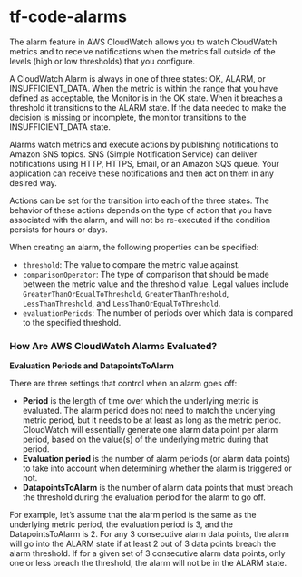 # tf-code-alarms

The alarm feature in AWS CloudWatch allows you to watch CloudWatch metrics and to receive notifications when the metrics fall outside of the levels (high or low thresholds) that you configure. 

A CloudWatch Alarm is always in one of three states: OK, ALARM, or INSUFFICIENT_DATA. When the metric is within the range that you have defined as acceptable, the Monitor is in the OK state. When it breaches a threshold it transitions to the ALARM state. If the data needed to make the decision is missing or incomplete, the monitor transitions to the INSUFFICIENT_DATA state.

Alarms watch metrics and execute actions by publishing notifications to Amazon SNS topics. SNS (Simple Notification Service) can deliver notifications using HTTP, HTTPS, Email, or an Amazon SQS queue. Your application can receive these notifications and then act on them in any desired way.

Actions can be set for the transition into each of the three states. The behavior of these actions depends on the type of action that you have associated with the alarm, and will not be re-executed if the condition persists for hours or days. 

When creating an alarm, the following properties can be specified:

- `threshold`: The value to compare the metric value against.
- `comparisonOperator`: The type of comparison that should be made between the metric value and the threshold value. Legal values include `GreaterThanOrEqualToThreshold`, `GreaterThanThreshold`, `LessThanThreshold`, and `LessThanOrEqualToThreshold`. 
- `evaluationPeriods`: The number of periods over which data is compared to the specified threshold.

### How Are AWS CloudWatch Alarms Evaluated?

**Evaluation Periods and DatapointsToAlarm**

There are three settings that control when an alarm goes off:

- **Period** is the length of time over which the underlying metric is evaluated. The alarm period does not need to match the underlying metric period, but it needs to be at least as long as the metric period. CloudWatch will essentially generate one alarm data point per alarm period, based on the value(s) of the underlying metric during that period.
- **Evaluation period** is the number of alarm periods (or alarm data points) to take into account when determining whether the alarm is triggered or not.
- **DatapointsToAlarm** is the number of alarm data points that must breach the threshold during the evaluation period for the alarm to go off.

For example, let’s assume that the alarm period is the same as the underlying metric period, the evaluation period is 3, and the DatapointsToAlarm is 2. For any 3 consecutive alarm data points, the alarm will go into the ALARM state if at least 2 out of 3 data points breach the alarm threshold. If for a given set of 3 consecutive alarm data points, only one or less breach the threshold, the alarm will not be in the ALARM state.
